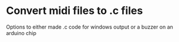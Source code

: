 # Convert midi files to .c files
Options to either made .c code for windows output or a buzzer on an arduino chip
